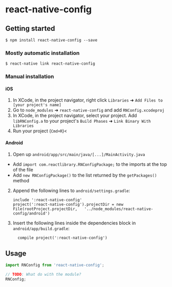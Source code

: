 
# react-native-config

## Getting started

`$ npm install react-native-config --save`

### Mostly automatic installation

`$ react-native link react-native-config`

### Manual installation


#### iOS

1. In XCode, in the project navigator, right click `Libraries` ➜ `Add Files to [your project's name]`
2. Go to `node_modules` ➜ `react-native-config` and add `RNConfig.xcodeproj`
3. In XCode, in the project navigator, select your project. Add `libRNConfig.a` to your project's `Build Phases` ➜ `Link Binary With Libraries`
4. Run your project (`Cmd+R`)<

#### Android

1. Open up `android/app/src/main/java/[...]/MainActivity.java`
  - Add `import com.reactlibrary.RNConfigPackage;` to the imports at the top of the file
  - Add `new RNConfigPackage()` to the list returned by the `getPackages()` method
2. Append the following lines to `android/settings.gradle`:
  	```
  	include ':react-native-config'
  	project(':react-native-config').projectDir = new File(rootProject.projectDir, 	'../node_modules/react-native-config/android')
  	```
3. Insert the following lines inside the dependencies block in `android/app/build.gradle`:
  	```
      compile project(':react-native-config')
  	```

## Usage
```javascript
import RNConfig from 'react-native-config';

// TODO: What do with the module?
RNConfig;
```
